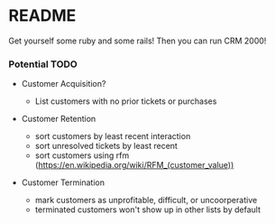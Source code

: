 # README #

Get yourself some ruby and some rails!
Then you can run CRM 2000!

### Potential TODO ###

* Customer Acquisition?
  * List customers with no prior tickets or purchases

* Customer Retention
  * sort customers by least recent interaction
  * sort unresolved tickets by least recent
  * sort customers using rfm (https://en.wikipedia.org/wiki/RFM_(customer_value))

* Customer Termination
  * mark customers as unprofitable, difficult, or uncoorperative
  * terminated customers won't show up in other lists by default